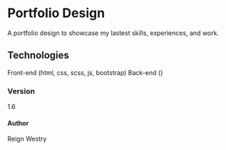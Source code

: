 # Portfolio Design
A portfolio design to showcase my lastest skills, experiences, and work.

## Technologies
Front-end (html, css, scss, js, bootstrap)
Back-end ()


### Version 
1.6


#### Author
 Reign Westry
 
